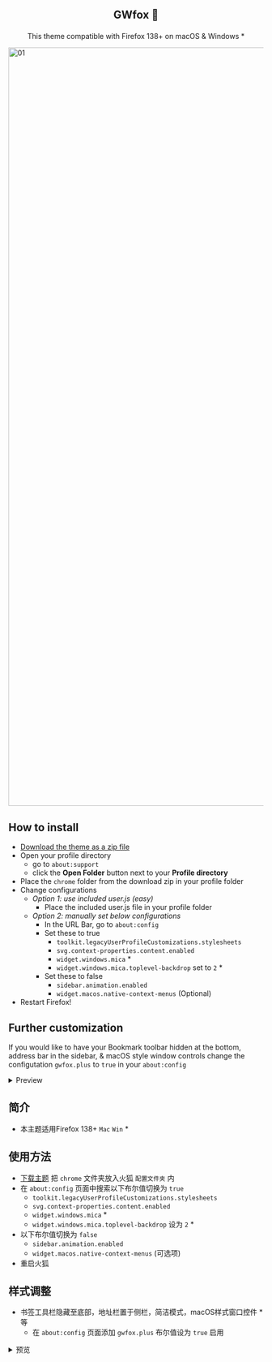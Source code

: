 ## <p align="center"> <b> GWfox 🦊 </b> </p>
<p align="center">This theme compatible with Firefox 138+ on macOS & Windows *</p>
<picture>
<source media="(prefers-color-scheme: light)" srcset="https://github.com/user-attachments/assets/d7699474-d17b-4560-a9d6-9e1ecaac0ba5">
<source media="(prefers-color-scheme: dark)" srcset="https://github.com/user-attachments/assets/90f88774-2886-4a02-aae8-6814f3199adb">
<img width="1495" alt="01">
</picture>

## How to install

- [Download the theme as a zip file](https://github.com/akkva/gwfox/archive/refs/heads/main.zip)
- Open your profile directory
  - go to `about:support`
  - click the **Open Folder** button next to your **Profile directory**
- Place the `chrome` folder from the download zip in your profile folder
- Change configurations
  - _Option 1: use included user.js (easy)_
    - Place the included user.js file in your profile folder
  - _Option 2: manually set below configurations_
    - In the URL Bar, go to `about:config`
    - Set these to true
        - `toolkit.legacyUserProfileCustomizations.stylesheets`
        - `svg.context-properties.content.enabled`
        - `widget.windows.mica` *
        - `widget.windows.mica.toplevel-backdrop` set to `2` *
    - Set these to false
      - `sidebar.animation.enabled`
      - `widget.macos.native-context-menus` (Optional)
- Restart Firefox!

## Further customization

If you would like to have your Bookmark toolbar hidden at the bottom, address bar in the sidebar, & macOS style window controls change the configutation `gwfox.plus` to `true` in your `about:config`

<details><summary>Preview</summary>
<br>

[01.webm](https://github.com/user-attachments/assets/0f24f538-67eb-42e2-a483-b4a8a8e75603)

</details>

## 简介

- 本主题适用Firefox 138+ `Mac` `Win` *

## 使用方法

- [下载主题](https://github.com/akkva/gwfox/archive/refs/heads/main.zip) 把 `chrome` 文件夹放入火狐 `配置文件夹` 内
- 在 `about:config` 页面中搜索以下布尔值切换为 `true`
  - `toolkit.legacyUserProfileCustomizations.stylesheets`
  - `svg.context-properties.content.enabled`
  - `widget.windows.mica` *
  - `widget.windows.mica.toplevel-backdrop` 设为 `2` *
- 以下布尔值切换为 `false`
  - `sidebar.animation.enabled`
  - `widget.macos.native-context-menus` (可选项)
- 重启火狐

## 样式调整

- 书签工具栏隐藏至底部，地址栏置于侧栏，简洁模式，macOS样式窗口控件 * 等
    - 在 `about:config` 页面添加 `gwfox.plus` 布尔值设为 `true` 启用

<details><summary>预览</summary>
<br>

[01.webm](https://github.com/user-attachments/assets/0f24f538-67eb-42e2-a483-b4a8a8e75603)

</details>
